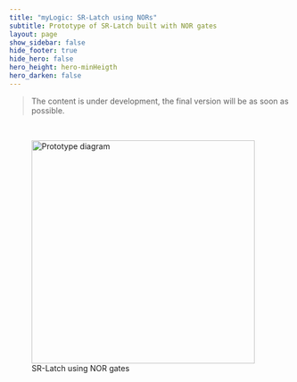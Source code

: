 ```yaml
---
title: "myLogic: SR-Latch using NORs"
subtitle: Prototype of SR-Latch built with NOR gates
layout: page
show_sidebar: false
hide_footer: true
hide_hero: false
hero_height: hero-minHeigth
hero_darken: false
---
```

> The content is under development, the final version will be as soon as possible.

<br/>
<figure class="center">
    <img src="{{ site.baseurl }}/img/prototypes/srlatch_nor.png" alt="Prototype diagram" title="Prototype diagram" width="400px">
    <figcaption>SR-Latch using NOR gates</figcaption>
</figure>